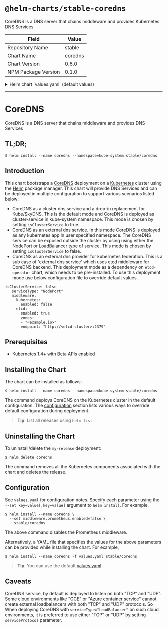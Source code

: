 # `@helm-charts/stable-coredns`

CoreDNS is a DNS server that chains middleware and provides Kubernetes DNS Services

| Field               | Value   |
| ------------------- | ------- |
| Repository Name     | stable  |
| Chart Name          | coredns |
| Chart Version       | 0.6.0   |
| NPM Package Version | 0.1.0   |

<details>

<summary>Helm chart `values.yaml` (default values)</summary>

```yaml
# Default values for coredns.
# This is a YAML-formatted file.
# Declare variables to be passed into your templates.

replicaCount: 1

image:
  repository: coredns/coredns
  tag: '006'
  pullPolicy: IfNotPresent

resources:
  limits:
    cpu: 100m
    memory: 128Mi
  requests:
    cpu: 100m
    memory: 128Mi

rbac:
  # If true, create & use RBAC resources
  create: false
  # Ignored if rbac.create is true
  serviceAccountName: default

# isClusterService specifies whether chart should be deployed as cluster-service or normal k8s app.
isClusterService: true

# serviceType specifies type of service to be created for this chart.
serviceType: 'ClusterIP'

# serviceProtocol specifies the protocol on which to expose the CoreDNS service.
# Can be one of three options: "UDPNTCP" (default), "UDP" or "TCP"
serviceProtocol: 'UDPNTCP'

# middleware configuration of CoreDNS refer to https://github.com/coredns/coredns/tree/master/middleware
# for all specific details. set enabled to true/false to enable/disable a middleware.
middleware:
  kubernetes:
    enabled: true
    clusterCidr: '10.3.0.0/24'
    clusterDomain: 'cluster.local'
    clusterIP:
  prometheus:
    enabled: true
    port: '9153'
  errors:
    enabled: true
    file: 'stderr'
  log:
    enabled: false
    file: 'stdout'
  health:
    enabled: true
  proxy:
    enabled: true
  cache:
    enabled: true
  loadbalance:
    enabled: true
    policy: 'round_robin'
  etcd:
    enabled: false
    zones:
      - 'k8s.io'
    path: '/skydns'
    endpoint: 'http://localhost:2379'
```

</details>

---

# CoreDNS

CoreDNS is a DNS server that chains middleware and provides DNS Services

## TL;DR;

```console
$ helm install --name coredns --namespace=kube-system stable/coredns
```

## Introduction

This chart bootstraps a [CoreDNS](https://github.com/coredns/coredns) deployment on a [Kubernetes](http://kubernetes.io) cluster using the [Helm](https://helm.sh) package manager. This chart will provide DNS Services and can be deployed in multiple configuration to support various scenarios listed below:

- CoreDNS as a cluster dns service and a drop-in replacement for Kube/SkyDNS. This is the default mode and CoreDNS is deployed as cluster-service in kube-system namespace. This mode is chosen by setting `isClusterService` to true.
- CoreDNS as an external dns service. In this mode CoreDNS is deployed as any kubernetes app in user specified namespace. The CoreDNS service can be exposed outside the cluster by using using either the NodePort or LoadBalancer type of service. This mode is chosen by setting `isClusterService` to false.
- CoreDNS as an external dns provider for kubernetes federation. This is a sub case of 'external dns service' which uses etcd middleware for CoreDNS backend. This deployment mode as a dependency on `etcd-operator` chart, which needs to be pre-installed. To use this deployment mode use below configuration file to override default values.

```
isClusterService: false
   serviceType: "NodePort"
   middleware:
     kubernetes:
       enabled: false
     etcd:
       enabled: true
       zones:
       - "<example.io>"
       endpoint: "http://<etcd-cluster>:2379"
```

## Prerequisites

- Kubernetes 1.4+ with Beta APIs enabled

## Installing the Chart

The chart can be installed as follows:

```console
$ helm install --name coredns --namespace=kube-system stable/coredns
```

The command deploys CoreDNS on the Kubernetes cluster in the default configuration. The [configuration](#configuration) section lists various ways to override default configuration during deployment.

> **Tip**: List all releases using `helm list`

## Uninstalling the Chart

To uninstall/delete the `my-release` deployment:

```console
$ helm delete coredns
```

The command removes all the Kubernetes components associated with the chart and deletes the release.

## Configuration

See `values.yaml` for configuration notes. Specify each parameter using the `--set key=value[,key=value]` argument to `helm install`. For example,

```console
$ helm install --name coredns \
  --set middleware.prometheus.enabled=false \
    stable/coredns
```

The above command disables the Prometheus middleware.

Alternatively, a YAML file that specifies the values for the above parameters can be provided while installing the chart. For example,

```console
$ helm install --name coredns -f values.yaml stable/coredns
```

> **Tip**: You can use the default [values.yaml](values.yaml)

## Caveats

CoreDNS service, by default is deployed to listen on both "TCP" and "UDP".
Some cloud environments like "GCE" or "Azure container service" cannot
create external loadbalancers with both "TCP" and "UDP" protocols. So
When deploying CoreDNS with `serviceType="LoadBalancer"` on such cloud
environments, it is preferred to use either "TCP" or "UDP" by setting
`serviceProtocol` parameter.
